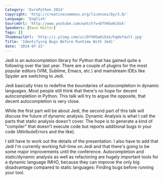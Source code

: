 ```yaml
---
Category: 'EuroPython 2014'
Copyright: 'http://creativecommons.org/licenses/by/3.0/'
Language: 'English'
SourceUrl: 'http://www.youtube.com/watch?v=DfVHSw0iOsk'
Speakers: [Dave Halter]
Tags: []
ThumbnailUrl: 'http://i.ytimg.com/vi/DfVHSw0iOsk/hqdefault.jpg'
Title: 'Identifying Bugs Before Runtime With Jedi'
date: '2014-07-23'
---
```

Jedi is an autocompletion library for Python that has gained quite a following over the last year. There are a couple of plugins for the most popular editors (VIM, Sublime, Emacs, etc.) and mainstream IDEs like Spyder are switching to Jedi.

Jedi basically tries to redefine the boundaries of autocompletion in dynamic languages. Most people still think that there's no hope for decent autocompletion in Python. This talk will try to argue the opposite, that decent autocompletion is very close.

While the first part will be about Jedi, the second part of this talk will discuss the future of dynamic analysis. Dynamic Analysis is what I call the parts that static analysis doesn't cover. The hope is to generate a kind of "compiler" that doesn't execute code but reports additional bugs in your code (AttributeErrors and the like). 

I still have to work out the details of the presentation. I also have to add that Jedi I'm currently working full-time on Jedi and that there's going to be some major improvements until the conference. Autocompletion and static/dynamic analysis as well as refactoring are hugely important tools for a dynamic language IMHO, because they can improve the only big disadvantage compared to static languages: Finding bugs before running your tool.
